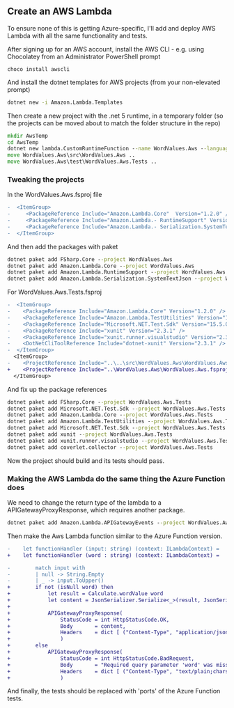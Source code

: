 ## Create an AWS Lambda

To ensure none of this is getting Azure-specific, I'll add and deploy AWS Lambda with all the same functionality and tests.

After signing up for an AWS account, install the AWS CLI - e.g. using Chocolatey from an Administrator PowerShell prompt
```pwsh
choco install awscli
```

And install the dotnet templates for AWS projects (from your non-elevated prompt)
```cmd
dotnet new -i Amazon.Lambda.Templates
```
Then create a new project with the .net 5 runtime, in a temporary folder (so the projects can be moved about to match the folder structure in the repo)
```cmd
mkdir AwsTemp
cd AwsTemp
dotnet new lambda.CustomRuntimeFunction --name WordValues.Aws --language F#
move WordValues.Aws\src\WordValues.Aws ..
move WordValues.Aws\test\WordValues.Aws.Tests ..
```
### Tweaking the projects
In the WordValues.Aws.fsproj file
```diff
-  <ItemGroup>
-     <PackageReference Include="Amazon.Lambda.Core"  Version="1.2.0" />
-     <PackageReference Include="Amazon.Lambda.- RuntimeSupport" Version="1.3.0" />
-     <PackageReference Include="Amazon.Lambda.- Serialization.SystemTextJson" Version="2.1.0" />
-  </ItemGroup>
```
And then add the packages with paket
```cmd
dotnet paket add FSharp.Core --project WordValues.Aws
dotnet paket add Amazon.Lambda.Core --project WordValues.Aws
dotnet paket add Amazon.Lambda.RuntimeSupport --project WordValues.Aws
dotnet paket add Amazon.Lambda.Serialization.SystemTextJson --project WordValues.Aws
```
For WordValues.Aws.Tests.fsproj
```diff
-  <ItemGroup>
-    <PackageReference Include="Amazon.Lambda.Core" Version="1.2.0" />
-    <PackageReference Include="Amazon.Lambda.TestUtilities" Version="1.2.0" />
-    <PackageReference Include="Microsoft.NET.Test.Sdk" Version="15.5.0" />
-    <PackageReference Include="xunit" Version="2.3.1" />
-    <PackageReference Include="xunit.runner.visualstudio" Version="2.3.1" />
-    <DotNetCliToolReference Include="dotnet-xunit" Version="2.3.1" />
-  </ItemGroup>
  <ItemGroup>
-    <ProjectReference Include="..\..\src\WordValues.Aws\WordValues.Aws.fsproj" />
+    <ProjectReference Include="..\WordValues.Aws\WordValues.Aws.fsproj" />
  </ItemGroup>
```
And fix up the package references
```cmd
dotnet paket add FSharp.Core --project WordValues.Aws.Tests
dotnet paket add Microsoft.NET.Test.Sdk --project WordValues.Aws.Tests
dotnet paket add Amazon.Lambda.Core --project WordValues.Aws.Tests
dotnet paket add Amazon.Lambda.TestUtilities --project WordValues.Aws.Tests
dotnet paket add Microsoft.NET.Test.Sdk --project WordValues.Aws.Tests
dotnet paket add xunit --project WordValues.Aws.Tests
dotnet paket add xunit.runner.visualstudio --project WordValues.Aws.Tests
dotnet paket add coverlet.collector --project WordValues.Aws.Tests
```
Now the project should build and its tests should pass.
### Making the AWS Lambda do the same thing the Azure Function does
We need to change the return type of the lambda to a APIGatewayProxyResponse, which requires another package.
```cmd
dotnet paket add Amazon.Lambda.APIGatewayEvents --project WordValues.Aws
```
Then make the Aws Lambda function similar to the Azure Function version.
```diff
-    let functionHandler (input: string) (context: ILambdaContext) =
+    let functionHandler (word : string) (context: ILambdaContext) =

-        match input with
-        | null -> String.Empty
-        | _ -> input.ToUpper()
+        if not (isNull word) then
+            let result = Calculate.wordValue word
+            let content = JsonSerializer.Serialize<_>(result, JsonSerializerOptions(IgnoreNullValues = true))
+
+            APIGatewayProxyResponse(
+                StatusCode = int HttpStatusCode.OK,
+                Body       = content,
+                Headers    = dict [ ("Content-Type", "application/json") ]
+                )
+        else
+            APIGatewayProxyResponse(
+                StatusCode = int HttpStatusCode.BadRequest,
+                Body       = "Required query parameter 'word' was missing",
+                Headers    = dict [ ("Content-Type", "text/plain;charset=utf-8") ]
+                )
```
And finally, the tests should be replaced with 'ports' of the Azure Function tests.